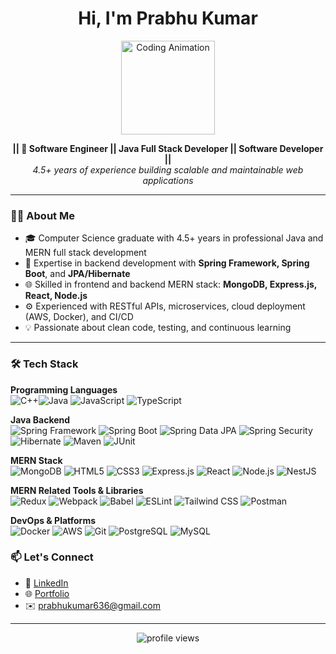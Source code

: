 <!-- GitHub README for profile -->
<h1 align="center">Hi, I'm Prabhu Kumar</h1>
<p align="center">
  <img src="https://cdn-icons-png.flaticon.com/512/226/226777.png" width="150" alt="Coding Animation" />
</p>

<p align="center">
  <b>|| 🚀 Software Engineer || Java Full Stack Developer || Software Developer ||</b><br />
  <i>4.5+ years of experience building scalable and maintainable web applications</i>
</p>

---
### 🧑‍💻 About Me

- 🎓 Computer Science graduate with 4.5+ years in professional Java and MERN full stack development  
- 💼 Expertise in backend development with **Spring Framework, Spring Boot**, and **JPA/Hibernate**  
- 🌐 Skilled in frontend and backend MERN stack: **MongoDB, Express.js, React, Node.js**  
- ⚙️ Experienced with RESTful APIs, microservices, cloud deployment (AWS, Docker), and CI/CD  
- 💡 Passionate about clean code, testing, and continuous learning  
---
<!--
### 📈 GitHub Stats

<p align="center">
  <img src="https://github-readme-stats.vercel.app/api?username=prabhukumar1907&show_icons=true&theme=github_dark&count_private=true&hide=issues" /><img src="https://github-readme-streak-stats.herokuapp.com/?user=prabhukumar1907&theme=dark"/>
</p>
-->

### 🛠️ Tech Stack

**Programming Languages**  
![C++](https://img.shields.io/badge/-C++-black?style=flat-square&logo=c%2B%2B&logoColor=white)![Java](https://img.shields.io/badge/-Java-black?style=flat-square&logo=openjdk&logoColor=white)
 ![JavaScript](https://img.shields.io/badge/-JavaScript-black?style=flat-square&logo=javascript)  ![TypeScript](https://img.shields.io/badge/-TypeScript-black?style=flat-square&logo=typescript)  

**Java Backend**  
![Spring Framework](https://img.shields.io/badge/-Spring_Framework-black?style=flat-square&logo=spring)  ![Spring Boot](https://img.shields.io/badge/-Spring_Boot-black?style=flat-square&logo=springboot)  ![Spring Data JPA](https://img.shields.io/badge/-Spring_Data_JPA-black?style=flat-square&logo=spring)  ![Spring Security](https://img.shields.io/badge/-Spring_Security-black?style=flat-square&logo=spring)  ![Hibernate](https://img.shields.io/badge/-Hibernate-black?style=flat-square&logo=hibernate)  ![Maven](https://img.shields.io/badge/-Maven-black?style=flat-square&logo=apachemaven)  ![JUnit](https://img.shields.io/badge/-JUnit-black?style=flat-square&logo=junit5)  

**MERN Stack**  
![MongoDB](https://img.shields.io/badge/-MongoDB-black?style=flat-square&logo=mongodb) ![HTML5](https://img.shields.io/badge/-HTML5-black?style=flat-square&logo=html5&logoColor=E34F26)
![CSS3](https://img.shields.io/badge/-CSS3-black?style=flat-square&logo=css&logoColor=1572B6) ![Express.js](https://img.shields.io/badge/-Express.js-black?style=flat-square&logo=express)  ![React](https://img.shields.io/badge/-React-black?style=flat-square&logo=react)  ![Node.js](https://img.shields.io/badge/-Node.js-black?style=flat-square&logo=node.js)  ![NestJS](https://img.shields.io/badge/-NestJS-black?style=flat-square&logo=nestjs&logoColor=red)

**MERN Related Tools & Libraries**  
![Redux](https://img.shields.io/badge/-Redux-black?style=flat-square&logo=redux)  ![Webpack](https://img.shields.io/badge/-Webpack-black?style=flat-square&logo=webpack)  ![Babel](https://img.shields.io/badge/-Babel-black?style=flat-square&logo=babel)  ![ESLint](https://img.shields.io/badge/-ESLint-black?style=flat-square&logo=eslint)  ![Tailwind CSS](https://img.shields.io/badge/-Tailwind_CSS-black?style=flat-square&logo=tailwind-css)  ![Postman](https://img.shields.io/badge/-Postman-black?style=flat-square&logo=postman&logoColor=white)


**DevOps & Platforms**  
![Docker](https://img.shields.io/badge/-Docker-black?style=flat-square&logo=docker) ![AWS](https://img.shields.io/badge/AWS-%23FF9900.svg?&logo=amazon-aws&logoColor=white)
  ![Git](https://img.shields.io/badge/-Git-black?style=flat-square&logo=git)  ![PostgreSQL](https://img.shields.io/badge/-PostgreSQL-black?style=flat-square&logo=postgresql) 
  ![MySQL](https://img.shields.io/badge/-MySQL-black?style=flat-square&logo=mysql&logoColor=#FFFFFF) 


### 📫 Let's Connect

- 💼 [LinkedIn](https://www.linkedin.com/in/prabhu-kumar-564768350/)
- 🌐 [Portfolio](https://prabhukumar.com)
- ✉️ prabhukumar636@gmail.com

---

<p align="center">
  <img src="https://komarev.com/ghpvc/?username=prabhukumar1907&color=blueviolet" alt="profile views" />
</p>
